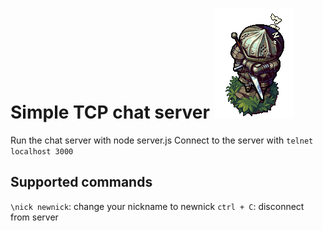 # Simple TCP chat server ![JVS](assets/siegward.gif)
Run the chat server with node server.js
Connect to the server with `telnet localhost 3000`

## Supported commands
`\nick newnick`: change your nickname to newnick
`ctrl + C`: disconnect from server

